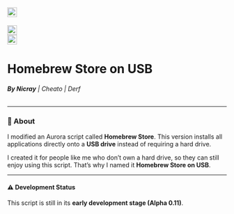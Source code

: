 # <a href="https://github.com/Nicrayt/Homebrew-Store-On-USB-xbox360/"><img width="22" height="22" alt="GitHub Icon" src="https://github.com/user-attachments/assets/ff6af22c-67e4-47e8-9c5c-e134a4106d37"></a>  
<a href="https://youtube.com/@Nicray-tuto"><img width="22" height="22" alt="YouTube Icon" src="https://github.com/user-attachments/assets/7130d04e-da1e-4822-855c-d62b01f07eda"></a>  
<a href="https://www.reddit.com/user/Cautious_Syllabub503/"><img width="22" height="22" alt="Reddit Icon" src="https://github.com/user-attachments/assets/012e2765-a838-4d2f-9f69-a887dda137ab"></a>  

# **Homebrew Store on USB**  

###### **By *Nicray*** | Cheato | Derf  

---

### 📖 About  
I modified an Aurora script called **Homebrew Store**. This version installs all applications directly onto a **USB drive** instead of requiring a hard drive.  

I created it for people like me who don’t own a hard drive, so they can still enjoy using this script. That’s why I named it **Homebrew Store on USB**.  

---

#### ⚠️ Development Status  
This script is still in its **early development stage (Alpha 0.11)**.  
